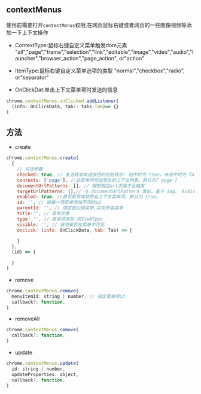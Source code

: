 ## contextMenus
使用前需要打开`contextMenus`权限,在网页鼠标右键或者网页的一些图像视频等添加一下上下文操作

- ContextType:鼠标右键自定义菜单触发dom元素
"all","page","frame","selection","link","editable","image","video","audio","launcher","browser_action","page_action", or"action"

- ItemType:鼠标右键自定义菜单选项的类型
"normal","checkbox","radio", or"separator"

- OnClickDat:单击上下文菜单项时发送的信息

```js
chrome.contextMenus.onClicked.addListener(
  (info: OnClickData, tab?: tabs.Tab)=> {}
)
```

## 方法

- create
```js
chrome.contextMenus.create(
  {
    // 可选参数
    checked: true, // 复选框或单选按钮的初始状态: 选中时为 true，未选中时为 false。
    contexts: ['page'], //此菜单项将出现在的上下文列表。默认为['page']
    documentUrlPatterns: [], // 限制指定url页面才会触发
    targetUrlPatterns: [],// 与 documentUrlPattern 类似，基于 img、 Audio 和 video 标记的 src 属性和标记的 href 属性的过滤器。
    enabled: true, //是否启用或禁用此上下文菜单项。默认为 true。
    id: '', // 给每一项菜单添加不同的id
    parentId: '', // 绑定到父级菜单,实现多级菜单
    title:'', // 菜单文案
    type: '', // 菜单项类型,同ItemType
    visible: '', // 该项是否在菜单中可见
    onclick: (info: OnClickData, tab: Tab) => {

    }
  },
  (id) => {

  }
)
```

- remove
```js
chrome.contextMenus.remove(
  menuItemId: string | number, // 指定菜单项id
  callback?: function,
)
```

- removeAll
```js
chrome.contextMenus.remove(
  callback?: function,
)
```

- update
```js
chrome.contextMenus.update(
  id: string | number,
  updateProperties: object,
  callback?: function,
)
```